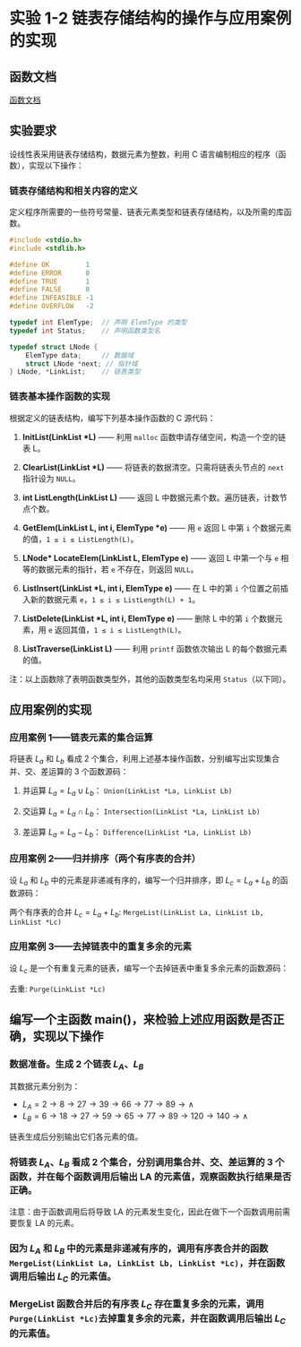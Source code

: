 # 实验 1-2 链表存储结构的操作与应用案例的实现

## 函数文档

[函数文档](./doc/函数文档.md)

## 实验要求

设线性表采用链表存储结构，数据元素为整数，利用 C 语言编制相应的程序（函数），实现以下操作：

### 链表存储结构和相关内容的定义

定义程序所需要的一些符号常量、链表元素类型和链表存储结构，以及所需的库函数。

```c
#include <stdio.h>
#include <stdlib.h>

#define OK         1
#define ERROR      0
#define TRUE       1
#define FALSE      0
#define INFEASIBLE -1
#define OVERFLOW   -2

typedef int ElemType;  // 声明 ElemType 的类型
typedef int Status;    // 声明函数类型名

typedef struct LNode {
    ElemType data;     // 数据域
    struct LNode *next; // 指针域
} LNode, *LinkList;    // 链表类型
```

### 链表基本操作函数的实现

根据定义的链表结构，编写下列基本操作函数的 C 源代码：

1. **InitList(LinkList \*L)** —— 利用 `malloc` 函数申请存储空间，构造一个空的链表 L。

2. **ClearList(LinkList \*L)** —— 将链表的数据清空。只需将链表头节点的 `next` 指针设为 `NULL`。

3. **int ListLength(LinkList L)** —— 返回 L 中数据元素个数。遍历链表，计数节点个数。

4. **GetElem(LinkList L, int i, ElemType \*e)** —— 用 `e` 返回 L 中第 `i` 个数据元素的值，`1 ≤ i ≤ ListLength(L)`。

5. **LNode\* LocateElem(LinkList L, ElemType e)** —— 返回 L 中第一个与 `e` 相等的数据元素的指针，若 `e` 不存在，则返回 `NULL`。

6. **ListInsert(LinkList \*L, int i, ElemType e)** —— 在 L 中的第 `i` 个位置之前插入新的数据元素 `e`，`1 ≤ i ≤ ListLength(L) + 1`。

7. **ListDelete(LinkList \*L, int i, ElemType e)** —— 删除 L 中的第 `i` 个数据元素，用 `e` 返回其值，`1 ≤ i ≤ ListLength(L)`。

8. **ListTraverse(LinkList L)** —— 利用 `printf` 函数依次输出 L 的每个数据元素的值。

注：以上函数除了表明函数类型外，其他的函数类型名均采用 `Status`（以下同）。

## 应用案例的实现

### 应用案例 1——链表元素的集合运算

将链表 $L_a$ 和 $L_b$ 看成 2 个集合，利用上述基本操作函数，分别编写出实现集合并、交、差运算的 3 个函数源码：

1. 并运算 $L_a = L_a \cup L_b$： `Union(LinkList *La, LinkList Lb)`

2. 交运算 $L_a = L_a \cap L_b$： `Intersection(LinkList *La, LinkList Lb)`

3. 差运算 $L_a = L_a - L_b$： `Difference(LinkList *La, LinkList Lb)`

### 应用案例 2——归并排序（两个有序表的合并）

设 $L_a$ 和 $L_b$ 中的元素是非递减有序的，编写一个归并排序，即 $L_c=L_a+L_b$ 的函数源码：

两个有序表的合并 $L_c=L_a+L_b$: `MergeList(LinkList La, LinkList Lb, LinkList *Lc)`

### 应用案例 3——去掉链表中的重复多余的元素

设 $L_c$ 是一个有重复元素的链表，编写一个去掉链表中重复多余元素的函数源码：

去重: `Purge(LinkList *Lc)`

## 编写一个主函数 main()，来检验上述应用函数是否正确，实现以下操作

### 数据准备。生成 2 个链表 $L_A$、$L_B$

其数据元素分别为：

- $L_A = 2 \rightarrow 8 \rightarrow 27 \rightarrow 39 \rightarrow 66 \rightarrow 77 \rightarrow 89 \rightarrow ∧$
- $L_B = 6 \rightarrow 18 \rightarrow 27 \rightarrow 59 \rightarrow 65 \rightarrow 77 \rightarrow 89 \rightarrow 120 \rightarrow 140 \rightarrow ∧$

链表生成后分别输出它们各元素的值。

### 将链表 $L_A$、$L_B$ 看成 2 个集合，分别调用集合并、交、差运算的 3 个函数，并在每个函数调用后输出 LA 的元素值，观察函数执行结果是否正确。

注意：由于函数调用后将导致 LA 的元素发生变化，因此在做下一个函数调用前需要恢复 LA 的元素。

### 因为 $L_A$ 和 $L_B$ 中的元素是非递减有序的，调用有序表合并的函数 `MergeList(LinkList La, LinkList Lb, LinkList *Lc)`，并在函数调用后输出 $L_C$ 的元素值。

### MergeList 函数合并后的有序表 $L_C$ 存在重复多余的元素，调用 `Purge(LinkList *Lc)`去掉重复多余的元素，并在函数调用后输出 $L_C$ 的元素值。
